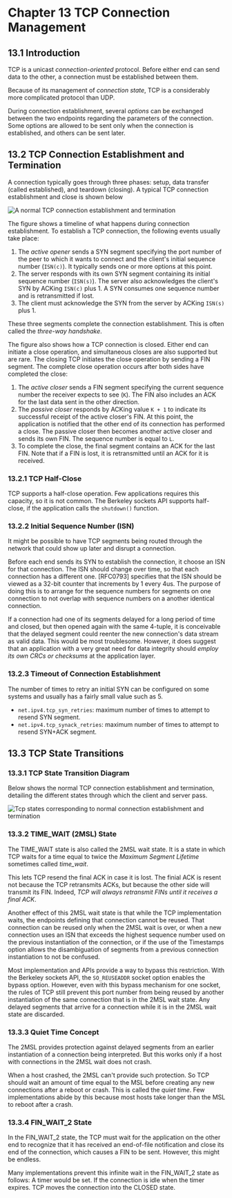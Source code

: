 # Chapter 13 TCP Connection Management

## 13.1 Introduction

TCP is a unicast *connection-oriented* protocol. Before either end can
send data to the other, a connection must be established between them.

Because of its management of *connection state*, TCP is a considerably
more complicated protocol than UDP.

During connection establishment, several *options* can be exchanged
between the two endpoints regarding the parameters of the connection.
Some options are allowed to be sent only when the connection is established,
and others can be sent later.

## 13.2 TCP Connection Establishment and Termination

A connection typically goes through three phases: setup, data transfer
(called established), and teardown (closing). A typical TCP connection
establishment and close is shown below

![A normal TCP connection establishment and termination](https://s2.loli.net/2023/02/13/vBUFHVPYzWCEyMe.png)

The figure shows a timeline of what happens during connection establishment.
To establish a TCP connection, the following events usually take place:

1. The *active opener* sends a SYN segment specifying the port number of the
peer to which it wants to connect and the client's initial sequence number
(`ISN(c)`). It typically sends one or more options at this point.
2. The server responds with its own SYN segment containing its initial
sequence number (`ISN(s)`). The server also acknowledges the client's SYN
by ACKing `ISN(c)` plus 1. A SYN consumes one sequence number and is
retransmitted if lost.
3. The client must acknowledge the SYN from the server by ACKing `ISN(s)`
plus 1.

These three segments complete the connection establishment. This is often
called the *three-way handshake*.

The figure also shows how a TCP connection is closed. Either end can
initiate a close operation, and simultaneous closes are also supported but
are rare. The closing TCP initiates the close operation by sending a FIN
segment. The complete close operation occurs after both sides have completed
the close:

1. The *active closer* sends a FIN segment specifying the current sequence
number the receiver expects to see (`K`). The FIN also includes an ACK for the
last data sent in the other direction.
2. The *passive closer* responds by ACKing value `K + 1` to indicate its
successful receipt of the active closer's FIN. At this point, the application
is notified that the other end of its connection has performed a close.
The passive closer then becomes another active closer and sends its own FIN.
The sequence number is equal to `L`.
3. To complete the close, the final segment contains an ACK for the last FIN.
Note that if a FIN is lost, it is retransmitted until an ACK for it is received.

### 13.2.1 TCP Half-Close

TCP supports a half-close operation. Few applications requires this capacity, so
it is not common. The Berkeley sockets API supports half-close, if the application
calls the `shutdown()` function.

### 13.2.2 Initial Sequence Number (ISN)

It might be possible to have TCP segments being routed through the network that
could show up later and disrupt a connection.

Before each end sends its SYN to establish the connection, it choose an ISN for
that connection. The ISN should change over time, so that each connection has
a different one. \[RFC0793\] specifies that the ISN should be viewed as a 32-bit
counter that increments by 1 every 4us. The purpose of doing this is to arrange
for the sequence numbers for segments on one connection to not overlap with
sequence numbers on a another identical connection.

If a connection had one of its segments delayed for a long period of time and
closed, but then opened again with the same 4-tuple, it is conceivable that the
delayed segment could reenter the new connection's data stream as valid data. This
would be most troublesome. However, it does suggest that an application with a
very great need for data integrity should *employ its own CRCs or checksums* at
the application layer.

### 13.2.3 Timeout of Connection Establishment

The number of times to retry an initial SYN can be configured on some systems and
usually has a fairly small value such as 5.

+ `net.ipv4.tcp_syn_retries`: maximum number of times to attempt to resend SYN
segment.
+ `net.ipv4.tcp_synack_retries`: maximum number of times to attempt to resend SYN+ACK
segment.

## 13.3 TCP State Transitions

### 13.3.1 TCP State Transition Diagram

Below shows the normal TCP connection establishment and termination, detailing
the different states through which the client and server pass.

![Tcp states corresponding to normal connection establishment and termination](https://s2.loli.net/2023/02/14/5qAzueJDbIEl18g.png)

### 13.3.2 TIME_WAIT (2MSL) State

The TIME_WAIT state is also called the 2MSL wait state. It is a state in which
TCP waits for a time equal to twice the *Maximum Segment Lifetime* sometimes called
*time_wait*.

This lets TCP resend the final ACK in case it is lost. The finial ACK is resent not
because the TCP retransmits ACKs, but because the other side will transmit its FIN.
Indeed, *TCP will always retransmit FINs until it receives a final ACK*.

Another effect of this 2MSL wait state is that while the TCP implementation waits,
the endpoints defining that connection cannot be reused. That connection can be
reused only when the 2MSL wait is over, or when a new connection uses an ISN that
exceeds the highest sequence number used on the previous instantiation of the
connection, or if the use of the Timestamps option allows the disambiguation of
segments from a previous connection instantiation to not be confused.

Most implementation and APIs provide a way to bypass this restriction. With the
Berkeley sockets API, the `SO_REUSEADDR` socket option enables the bypass option.
However, even with this bypass mechanism for one socket, the rules of TCP still
prevent this port number from being reused by another instantiation of the same
connection that is in the 2MSL wait state. Any delayed segments that arrive for
a connection while it is in the 2MSL wait state are discarded.

### 13.3.3 Quiet Time Concept

The 2MSL provides protection against delayed segments from an earlier instantiation
of a connection being interpreted. But this works only if a host with connections
in the 2MSL wait does not crash.

When a host crashed, the 2MSL can't provide such protection. So TCP should wait an
amount of time equal to the MSL before creating any new connections after a reboot
or crash. This is called the *quiet time*. Few implementations abide by this because
most hosts take longer than the MSL to reboot after a crash.

### 13.3.4 FIN_WAIT_2 State

In the FIN_WAIT_2 state, the TCP must wait for the application on the other end
to recognize that it has received an end-of-file notification and close its
end of the connection, which causes a FIN to be sent. However, this might be
endless.

Many implementations prevent this infinite wait in the FIN_WAIT_2 state as follows:
A timer would be set. If the connection is idle when the timer expires. TCP moves
the connection into the CLOSED state.
